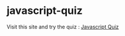 # javascript-quiz
Visit this site and try the quiz : [Javascript Quiz]( https://charu271.github.io/Javascript-quiz/index.html)
